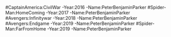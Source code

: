 #CaptainAmerica:CivilWar 
-Year:2016 
-Name:PeterBenjaminParker 
#Spider-Man:HomeComing 
-Year:2017 
-Name:PeterBenjaminParker 
#Avengers:Infinitywar 
-Year:2018 
-Name:PeterBenjaminParker 
#Avengers:Endgame 
-Year:2019 
-Name:PeterBenjaminParker 
#Spider-Man:FarFromHome 
-Year:2019 
-Name:PeterBenjaminParker
